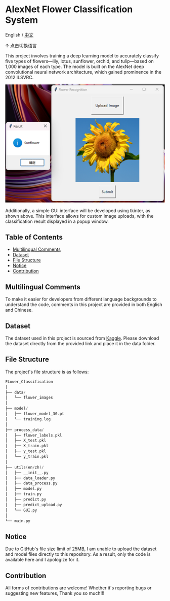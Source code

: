 # AlexNet Flower Classification System

English / [中文](readme_zh.md)

↑ 点击切换语言

This project involves training a deep learning model to accurately classify five types of flowers—lily, lotus, sunflower, orchid, and tulip—based on 1,000 images of each type. The model is built on the AlexNet deep convolutional neural network architecture, which gained prominence in the 2012 ILSVRC.

![Demo](index_en.png)

Additionally, a simple GUI interface will be developed using tkinter, as shown above. This interface allows for custom image uploads, with the classification result displayed in a popup window.

## Table of Contents

- [Multilingual Comments](#multilingual-comments)
- [Dataset](#dataset)
- [File Structure](#file-structure)
- [Notice](#notice)
- [Contribution](#contribution)

## Multilingual Comments

To make it easier for developers from different language backgrounds to understand the code, comments in this project are provided in both English and Chinese.

## Dataset

The dataset used in this project is sourced from [Kaggle](https://www.kaggle.com/datasets/kausthubkannan/5-flower-types-classification-dataset).
Please download the dataset directly from the provided link and place it in the data folder.


## File Structure

The project's file structure is as follows:

```c++
FLower_Classification
│
├── data/
│   └── flower_images
│
├── model/
│   ├── flower_model_30.pt
│   └── training.log
│
├── process_data/
│   ├── flower_labels.pkl
│   ├── X_test.pkl
│   ├── X_train.pkl
│   ├── y_test.pkl
│   └── y_train.pkl
│
├── utils(en/zh)/
│   ├── __init__.py
│   ├── data_loader.py
│   ├── data_process.py
│   ├── model.py
│   ├── train.py
│   ├── predict.py
│   ├── predict_upload.py
│   └── GUI.py
│
└── main.py 
```
## Notice

Due to GitHub's file size limit of 25MB, I am unable to upload the dataset and model files directly to this repository. As a result, only the code is available here and I apologize for it.

## Contribution

All forms of contributions are welcome! Whether it's reporting bugs or suggesting new features, Thank you so much!!!
